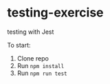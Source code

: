 # testing-exercise
testing with Jest

To start:
1. Clone repo
2. Run `npm install`
3. Run `npm run test`